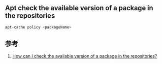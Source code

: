 ﻿## Apt check the available version of a package in the repositories

```bash
apt-cache policy <packageName>
```



## 参考

1. [How can I check the available version of a package in the repositories?](https://askubuntu.com/questions/340530/how-can-i-check-the-available-version-of-a-package-in-the-repositories)